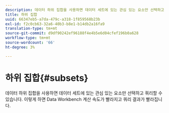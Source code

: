 ```yaml
---
description: 데이터 하위 집합을 사용하면 데이터 세트에 있는 관심 있는 요소만 선택하고 쿼리할 수 있습니다. 이렇게 하면 Data Workbench 계산 속도가 빨라지고 쿼리 결과가 빨라집니다.
title: 하위 집합
uuid: 66347eb5-a7da-479c-a318-1f859568b23b
exl-id: f2c0cb63-32a6-40b3-b8e1-b14db2a16fa9
translation-type: tm+mt
source-git-commit: d9df90242ef96188f4e4b5e6d04cfef196b0a628
workflow-type: tm+mt
source-wordcount: '66'
ht-degree: 3%

---
```


# 하위 집합{#subsets}

데이터 하위 집합을 사용하면 데이터 세트에 있는 관심 있는 요소만 선택하고 쿼리할 수 있습니다. 이렇게 하면 Data Workbench 계산 속도가 빨라지고 쿼리 결과가 빨라집니다.
